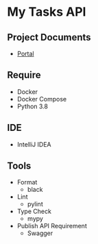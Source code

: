 # My Tasks API

## Project Documents
* [Portal](https://docs.google.com/document/d/1FL6JcVFyoQ077VYR0oO3SMipwBmkmmIovrydIyi7ZGo/edit#)

## Require
* Docker
* Docker Compose
* Python 3.8

## IDE
* IntelliJ IDEA

## Tools
* Format
    * black
* Lint
    * pylint
* Type Check
    * mypy
* Publish API Requirement
    * Swagger
